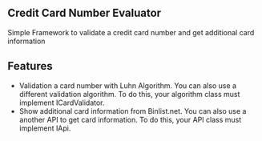 ## Credit Card Number Evaluator
Simple Framework to validate a credit card number and get additional card information

## Features
- Validation a card number with Luhn Algorithm. You can also use a different validation algorithm. To do this, your algorithm class must implement ICardValidator.
- Show additional card information from Binlist.net. You can also use a another API to get card information. To do this, your API class must implement IApi.
